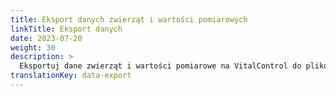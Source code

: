 ```yaml
---
title: Eksport danych zwierząt i wartości pomiarowych
linkTitle: Eksport danych
date: 2023-07-20
weight: 30
description: >
  Eksportuj dane zwierząt i wartości pomiarowe na VitalControl do plików danych CVS.
translationKey: data-export
---
```

